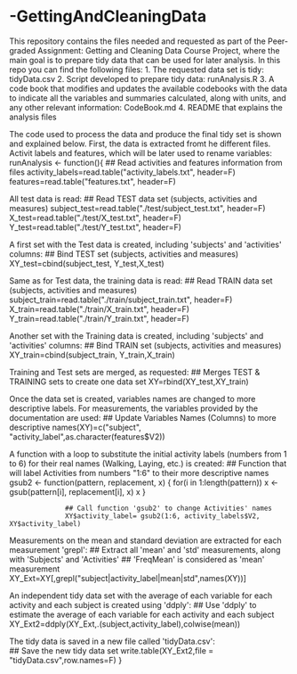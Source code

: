 # -GettingAndCleaningData
This repository contains the files needed and requested as part of the Peer-graded Assignment: Getting and Cleaning Data Course Project, where the main goal is to prepare tidy data that can be used for later analysis.
In this repo you can find the following files:
    1. The requested data set is tidy: tidyData.csv
    2. Script developed to prepare tidy data: runAnalysis.R
    3. A code book that modifies and updates the available codebooks with the data to indicate all the variables and summaries calculated, along with units, and any other relevant information: CodeBook.md
    4. README that explains the analysis files
    
The code used to process the data and produce the final tidy set is shown and explained below.
First, the data is extracted fromt he different files.
Activit labels and features, which will be later used to rename variables:
          runAnalysis <- function(){
                  ## Read activities and features information from files
                  activity_labels=read.table("activity_labels.txt", header=F)
                  features=read.table("features.txt", header=F)
                  
All test data is read:
                  ## Read TEST data set (subjects, activities and measures)
                  subject_test=read.table("./test/subject_test.txt", header=F)
                  X_test=read.table("./test/X_test.txt", header=F)
                  Y_test=read.table("./test/Y_test.txt", header=F)
                  
A first set with the Test data is created, including 'subjects' and 'activities' columns:
                  ## Bind TEST set (subjects, activities and measures)
                  XY_test=cbind(subject_test, Y_test,X_test)
                  
Same as for Test data, the training data is read:
                  ## Read TRAIN data set (subjects, activities and measures)
                  subject_train=read.table("./train/subject_train.txt", header=F)
                  X_train=read.table("./train/X_train.txt", header=F)
                  Y_train=read.table("./train/Y_train.txt", header=F)

Another set with the Training data is created, including 'subjects' and 'activities' columns:
                  ## Bind TRAIN set (subjects, activities and measures)
                  XY_train=cbind(subject_train, Y_train,X_train)

Training and Test sets are merged, as requested:
                  ## Merges TEST & TRAINING sets to create one data set
                  XY=rbind(XY_test,XY_train)

Once the data set is created, variables names are changed to more descriptive labels. For measurements, the variables provided by the documentation are used:
                  ## Update Variables Names (Columns) to more descriptive 
                  names(XY)=c("subject", "activity_label",as.character(features$V2))

A function with a loop to substitute the initial activity labels (numbers from 1 to 6) for their real names (Walking, Laying, etc.) is created:
                  ## Function that will label Activities from numbers "1:6" to their more descriptive names
                  gsub2 <- function(pattern, replacement, x) {
                          for(i in 1:length(pattern)) x <- gsub(pattern[i], replacement[i], x)
                          x
                  }

                  ## Call function 'gsub2' to change Activities' names
                  XY$activity_label= gsub2(1:6, activity_labels$V2, XY$activity_label)

Measurements on the mean and standard deviation are extracted for each measurement 'grepl':
                  ## Extract all 'mean' and 'std' measurements, along with 'Subjects' and 'Activities'
                  ## 'FreqMean' is considered as 'mean' measurement
                  XY_Ext=XY[,grepl("subject|activity_label|mean|std",names(XY))]
                  
An independent tidy data set with the average of each variable for each activity and each subject is created using 'ddply':
                  ## Use 'ddply' to estimate the average of each variable for each activity and each subject
                  XY_Ext2=ddply(XY_Ext,.(subject,activity_label),colwise(mean))
              
The tidy data is saved in a new file called 'tidyData.csv':              
                  ## Save the new tidy data set
                  write.table(XY_Ext2,file = "tidyData.csv",row.names=F)
          }
